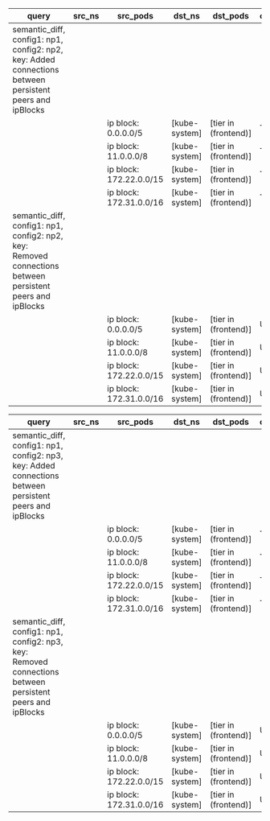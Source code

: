 |query|src_ns|src_pods|dst_ns|dst_pods|connection|
|---|---|---|---|---|---|
|semantic_diff, config1: np1, config2: np2, key: Added connections between persistent peers and ipBlocks||||||
|||ip block: 0.0.0.0/5|[kube-system]|[tier in (frontend)]|TCP 53|
|||ip block: 11.0.0.0/8|[kube-system]|[tier in (frontend)]|TCP 53|
|||ip block: 172.22.0.0/15|[kube-system]|[tier in (frontend)]|TCP 53|
|||ip block: 172.31.0.0/16|[kube-system]|[tier in (frontend)]|TCP 53|
|semantic_diff, config1: np1, config2: np2, key: Removed connections between persistent peers and ipBlocks||||||
|||ip block: 0.0.0.0/5|[kube-system]|[tier in (frontend)]|UDP 53|
|||ip block: 11.0.0.0/8|[kube-system]|[tier in (frontend)]|UDP 53|
|||ip block: 172.22.0.0/15|[kube-system]|[tier in (frontend)]|UDP 53|
|||ip block: 172.31.0.0/16|[kube-system]|[tier in (frontend)]|UDP 53|

|query|src_ns|src_pods|dst_ns|dst_pods|connection|
|---|---|---|---|---|---|
|semantic_diff, config1: np1, config2: np3, key: Added connections between persistent peers and ipBlocks||||||
|||ip block: 0.0.0.0/5|[kube-system]|[tier in (frontend)]|TCP 53|
|||ip block: 11.0.0.0/8|[kube-system]|[tier in (frontend)]|TCP 53|
|||ip block: 172.22.0.0/15|[kube-system]|[tier in (frontend)]|TCP 53|
|||ip block: 172.31.0.0/16|[kube-system]|[tier in (frontend)]|TCP 53|
|semantic_diff, config1: np1, config2: np3, key: Removed connections between persistent peers and ipBlocks||||||
|||ip block: 0.0.0.0/5|[kube-system]|[tier in (frontend)]|UDP 53|
|||ip block: 11.0.0.0/8|[kube-system]|[tier in (frontend)]|UDP 53|
|||ip block: 172.22.0.0/15|[kube-system]|[tier in (frontend)]|UDP 53|
|||ip block: 172.31.0.0/16|[kube-system]|[tier in (frontend)]|UDP 53|


